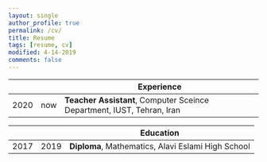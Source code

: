 ```yaml
---
layout: single
author_profile: true
permalink: /cv/
title: Resume
tags: [resume, cv]
modified: 4-14-2019
comments: false
---
```



|    |    | **Experience**                                                             |
|----|----|-------------------------------------------------------------------------------|
|2020| now| **Teacher Assistant**, Computer Sceince Department, IUST, Tehran, Iran |



|     |    |**Education**                                                               |
|-----|----|----------------------------------------------------------------------------------|
|2017 |2019| **Diploma**, Mathematics, Alavi Eslami High School |
